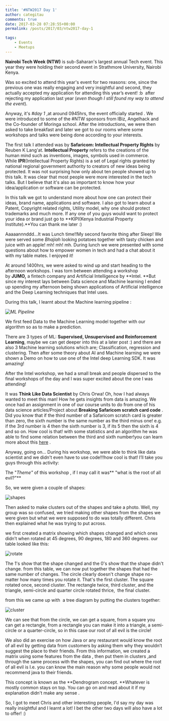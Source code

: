 ```yaml
---
title: '#NTW2017 Day 1'
author: categitau
comments: true
date: 2017-03-28 07:28:55+00:00
permalink: /posts/2017/03/ntw2017-day-1

tags:
    - Events
    - Meetups
---
```


**Nairobi Tech Week (NTW)** is sub-Saharan's largest annual Tech event. This year they were holding their second event in Strathmore University, Nairobi Kenya.

Was so excited to attend this year's event for two reasons: one, since the previous one was really engaging and very insightful and second, they actually accepted my application for attending this year’s event! :b  after rejecting my application last year (_even though I still found my way to attend the event_)_._

Anyway, it's _#day 1_ ,at around 0945hrs, the event officially started . We were introduced to some of the #NTW sponsors from IBiz, Angelhack and the Co-founder of Moringa school. After the introductions, we were then asked to take breakfast and later we got to our rooms where some workshops and talks were being done according to your interests.

The first talk I attended was by **Safaricom: Intellectual Property Rights** by Reuben K Lang'at. **Intellectual Property** refers to the creations of the human mind such as inventions, images, symbols used in commerce. While **IPR**(Intellectual Property Rights) is a set of Legal rights granted by national regional government authority to creators of new ideas being protected. It was not surprising how only about ten people showed up to this talk. It was clear that most people were more interested in the tech talks. But I believe that it's also as important to know how your idea/application or software can be protected.

In this talk we got to understand more about how one can protect their ideas, brand name, applications and software. I also got to learn about a Patent, Copyright related rights, Utility model, why one should protect trademarks and much more. If any one of you guys would want to protect your idea or brand just go to **KIPI(Kenya Industrial Property Institute).**You can thank me later :)

Aaaaannnddd...It was Lunch time!!My second favorite thing after Sleep! We were served some _Bhajiah_ looking potatoes together with tasty chicken and juice with an apple! mh! mh! mh. During lunch we were presented with some questions about how to empower women in tech and had a chat about it with my table mates. I enjoyed it!

At around 1400hrs, we were asked to wind up and start heading to the afternoon workshops. I was torn between attending a workshop by **JUMO,** a fintech company and Artificial Intelligence by **Intel. **But since my interest lays between Data science and Machine learning I ended up spending my afternoon being shown applications of Artificial intelligence and the Deep Learning techniques that Intel uses.

During this talk, I learnt about the Machine learning pipeline :

_![ML Pipeline](http://categitau.com/wp-content/uploads/2017/03/ml-pipeline.png)_

We first feed Data to the Machine Learning model together with our algorithm so as to make a prediction.

There are 3 types of ML: **Supervised, Unsupervised and Reinforcement Learning**, maybe we can get deeper into this at a later post :) and there are also 3 Machine learning solutions which are; Classification, regression and clustering. Then after some theory about AI and Machine learning we were shown a Demo on how to use one of the Intel deep Learning SDK. It was amazing!

After the Intel workshop, we had a small break and people dispersed to the final workshops of the day and I was super excited about the one I was attending!

It was **Think Like Data Scientist** by Chris Orwa! Oh, how I had always wanted to meet this man! How he gets insights from data is amazing. We once had an assignment in one of our course units to do from one of his data science articles/Project about **Breaking Safaricom scratch card code** . Did you know that if the third number of a Safaricom scratch card is greater than zero, the sixth number is the same number as the third minus one! e.g. if the 3rd number is 4 then the sixth number is 3, if its 5 then the sixth is 4 and so on. How cool is that! with some statistics and an algorithm he was able to find some relation between the third and sixth number!you can learn more about this [here](https://www.google.com/amp/s/blackorwa.com/2013/10/05/breaking-safaricom-scratch-card-code/amp/) .

Anyway, going on... During his workshop, we were able to think like data scientist and we didn't even have to use code!!!how cool is that! I’ll take you guys through this activity:

The "_Theme"_ of this workshop , if I may call it was** "what is the root of all evil?"**

So, we were given a couple of shapes:

![shapes](http://categitau.com/wp-content/uploads/2017/03/shapes.png)

Then asked to make clusters out of the shapes and take a photo. Well, my group was so confused, we tried making other shapes from the shapes we were given but what we were supposed to do was totally different. Chris then explained what he was trying to put across.

we first created a matrix showing which shapes changed and which ones didn’t when rotated at 45 degrees, 90 degrees, 180 and 360 degrees. our table looked like this:

![rotate](http://categitau.com/wp-content/uploads/2017/03/rotate.png)

The 1's show that the shape changed and the 0's show that the shape didn't change. from this table, we can now put together the shapes that had the same number of changes. The circle clearly doesn't change shape no-matter how many times you rotate it. That's the first cluster. The square rotated once, second cluster. The rectangle twice, third cluster, and the triangle, semi-circle and quarter circle rotated thrice,  the final cluster.

from this we came up with  a tree diagram by putting the clusters together:

![cluster](http://categitau.com/wp-content/uploads/2017/03/cluster.png)

We can see that from the circle, we can get a square, from a square you can get a rectangle, from a rectangle you can make it into a triangle, a semi-circle or a quarter-circle, so in this case our root of all evil is the circle!

We also did an exercise on how Java or any restaurant would know the root of all evil by getting data from customers by asking them why they wouldn’t suggest the place to their friends. From this information, we created a matrix using some features from the data , then put them in clusters ,and through the same process with the shapes, you can find out where the root of all evil is I.e. you can know the main reason why some people would not recommend java to their friends.

This concept is known as the **Dendrogram concept. **Whatever is mostly common stays on top. You can go on and read about it if my explanation didn't make any sense .

So, I got to meet Chris and other interesting people, I'd say my day was really insightful and I learnt a lot! I bet the other two days will also have a lot to offer! :)
